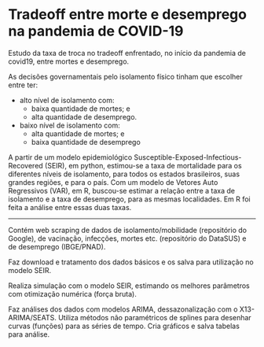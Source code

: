 # Tradeoff entre morte e desemprego na pandemia de COVID-19

Estudo da taxa de troca no tradeoff enfrentado, no início da pandemia de covid19, entre mortes e desemprego. 

As decisões governamentais pelo isolamento físico tinham que escolher entre ter:
- alto nível de isolamento com:
  - baixa quantidade de mortes; e
  - alta quantidade de desemprego.
- baixo nível de isolamento com:
  - alta quantidade de mortes; e
  - baixa quantidade de desemprego

A partir de um modelo epidemiológico Susceptible-Exposed-Infectious-Recovered (SEIR), em python, estimou-se a taxa de mortalidade para os diferentes níveis de isolamento, para todos os estados brasileiros, suas grandes regiões, e para o país.
Com um modelo de Vetores Auto Regressivos (VAR), em R, buscou-se estimar a relação entre a taxa de isolamento e a taxa de desemprego, para as mesmas localidades.
Em R foi feita a análise entre essas duas taxas.

***

Contém web scraping de dados de isolamento/mobilidade (repositório do Google), de vacinação, infecções, mortes etc. (repositório do DataSUS) e de desemprego (IBGE/PNAD).

Faz download e tratamento dos dados básicos e os salva para utilização no modelo SEIR.

Realiza simulação com o modelo SEIR, estimando os melhores parâmetros com otimização numérica (força bruta).

Faz análises dos dados com modelos ARIMA, dessazonalização com o X13-ARIMA/SEATS. Utiliza métodos não paramétricos de splines para desenhar curvas (funções) para as séries de tempo. Cria gráficos e salva tabelas para análise.

